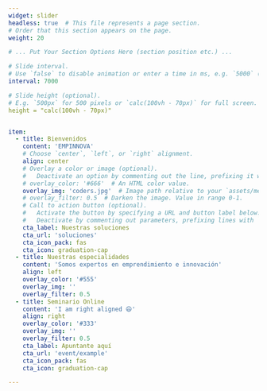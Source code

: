 ```yaml
---
widget: slider
headless: true  # This file represents a page section.
# Order that this section appears on the page.
weight: 20

# ... Put Your Section Options Here (section position etc.) ...

# Slide interval.
# Use `false` to disable animation or enter a time in ms, e.g. `5000` (5s).
interval: 7000

# Slide height (optional).
# E.g. `500px` for 500 pixels or `calc(100vh - 70px)` for full screen.
height = "calc(100vh - 70px)"


item:
  - title: Bienvenidos
    content: 'EMPINNOVA'
    # Choose `center`, `left`, or `right` alignment.
    align: center
    # Overlay a color or image (optional).
    #   Deactivate an option by commenting out the line, prefixing it with `#`.
    # overlay_color: '#666'  # An HTML color value.
    overlay_img: 'coders.jpg'  # Image path relative to your `assets/media/` folder
    # overlay_filter: 0.5  # Darken the image. Value in range 0-1.
    # Call to action button (optional).
    #   Activate the button by specifying a URL and button label below.
    #   Deactivate by commenting out parameters, prefixing lines with `#`.
    cta_label: Nuestras soluciones
    cta_url: 'soluciones'
    cta_icon_pack: fas
    cta_icon: graduation-cap
  - title: Nuestras especialidades
    content: 'Somos expertos en emprendimiento e innovación'
    align: left
    overlay_color: '#555'
    overlay_img: ''
    overlay_filter: 0.5
  - title: Seminario Online
    content: 'I am right aligned 😄'
    align: right
    overlay_color: '#333'
    overlay_img: ''
    overlay_filter: 0.5
    cta_label: Apuntante aquí
    cta_url: 'event/example'
    cta_icon_pack: fas
    cta_icon: graduation-cap

---
```

